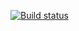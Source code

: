 [![Build status](https://ci.appveyor.com/api/projects/status/qbidh7mlvrpy76ik?svg=true)](https://ci.appveyor.com/project/anna270892/TaskJava22_task2)
